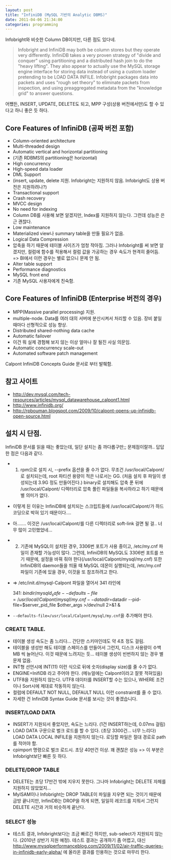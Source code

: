 ```yaml
---
layout: post
title: "InfiniDB (MySQL 기반의 Analytic DBMS)"
date: 2011-04-06 21:34:00
categories: programming
---
```

Infobright와 비슷한 Column DB이지만, 다른 점도 있다네.

> Infobright and InfiniDB may both be column stores but they operate very differently. 
> InfiniDB takes a very proven strategy of "divide and conquer" using partitioning and a distributed hash join to do the "heavy lifting". They also appear to actually use the MySQL storage engine interface for storing data instead of using a custom loader pretending to be LOAD DATA INFILE. 
> Infobright packages data into packets and uses "rough set theory" to eliminate packets from inspection, and using preaggregated metadata from the "knowledge grid" to answer questions.

어쨌든, INSERT, UPDATE, DELETE도 되고, MPP 구성(상용 버전에서만)도 할 수 있다고 하니 좋은 듯 하다.

## Core Features of InfiniDB (공짜 버전 포함)

- Column-oriented architecture
- Multi-threaded design
- Automatic vertical and horizontal partitioning
 - (기존 RDBMS의 partitioning은 horizontal)
- High concurrency
- High-speed data loader
- DML Support
 - (insert, update, delete 지원. Infobright는 지원하지 않음. Infobright도 상용 버전은 지원하려나?)
- Transactional support
- Crash recovery
- MVCC design
- No need for indexing
 - Column DB를 사용해 보면 알겠지만, Index를 지원하지 않는다. 그런데 성능은 은근 괜찮다.
- Low maintenance
 - Materialized view나 summary table을 만들 필요가 없음.
- Logical Data Compression
 - 압축을 하기 때문에 테이블 사이즈가 엄청 작아짐. 그러나 Infobright를 써 보면 알겠지만, 컬럼에 함수를 적용해서 컬럼 값을 가공하는 경우 속도가 현격히 줄어듬. => BI에서 이런 경우는 별로 없으니 문제 안 됨.
- Alter table support
- Performance diagnostics
- MySQL front end
 - 기존 MySQL 사용자에게 친숙함.

## Core Features of InfiniDB (Enterprise 버전의 경우)

- MPP(Massive parallel processing) 지원.
- multiple-node. Data를 여러 대의 서버에 분산시켜서 처리할 수 있음. 장비 붙일 때마다 선형적으로 성능 향상.
- Distributed shared-nothing data cache
- Automatic failover
 - 이건 뭐 실제 경험해 보지 않는 이상 얼마나 잘 될진 사실 의문임.
- Automatic concurrency scale-out
- Automated software patch management

Calpont InfiniDB Concepts Guide 문서로 부터 발췌함.


## 참고 사이트

- http://dev.mysql.com/tech-resources/articles/mysql_datawarehouse_calpont1.html
- http://www.infinidb.org/
- http://rpbouman.blogspot.com/2009/10/calpont-opens-up-infinidb-open-source.html

## 설치 시 단점.

InfiniDB 문서를 읽을 때는 좋았는데, 일단 설치는 좀 까다롭구만;; 문제점이랄까.. 답답한 점은 다음과 같다.

- 1) rpm으로 설치 시, --prefix 옵션을 줄 수가 없다. 무조건 /usr/local/Calpont/로 설치되는데, root 파티션 용량이 적은 나로서는 GG. (처음 설치 후 파일이 생성되는데 3.9G 정도 만들어진다.) binary로 설치해도 압축 푼 뒤에 /usr/local/Calpont/ 디렉터리로 압축 풀린 파일들을 복사하라고 하기 때문에 별 의미가 없다.
 - 이렇게 된 이유는 InfiniDB에 설치되는 스크립트들에 /usr/local/Calpont/가 하드코딩으로 박혀 있기 때문이다....
 - 아....... 이것은 /usr/local/Calpont/를 다른 디렉터리로 soft-link 걸면 될 걸.. 너무 많이 고민했었네...

- 2) 기존에 MySQL이 설치된 경우, 3306번 포트가 사용 중이고,  /etc/my.cnf 파일이 존재할 가능성이 많다. 그런데, InfiniDB의 MySQL도 3306번 포트를 쓰기 때문에, 설정을 바꿔 줘야 한다(/usr/local/Calpont/mysql/my.cnf) 또한 InfiniDB의 daemon들을 띄울 때 MySQL 데몬이 실행되는데, /etc/my.cnf 파일이 기존에 있을 경우, 이것을 또 참조하려고 한다. 
 - => /etc/init.d/mysql-Calpont 파일을 열어서 341 라인에

    341: $bindir/mysqld_safe --defaults-file=/usr/local/Calpont/mysql/my.cnf --datadir=$datadir --pid-file=$server_pid_file $other_args >/dev/null 2>&1 &

 - `--defaults-file=/usr/local/Calpont/mysql/my.cnf`을 추가해야 한다.

### CREATE TABLE.

- 테이블 생성 속도는 좀 느리다... 간단한 스키마인데도 약 4초 정도 걸림.
- 테이블을 생성만 해도 테이블 스페이스를 만들어서 그런지, 디스크 사용량이 수백MB 씩 늘어난다. 이것 때문에 느려지는 듯... 테이블 생성이 빈번하지 않는 경우 별 문제 없음.
- INT형 선언시에 INT(11) 이런 식으로 뒤에 숫자(display size)를 줄 수가 없다.
- ENGINE=InifiDB 라고 주어야 한다. (메뉴얼에는 Calpont이라고 잘못 적혀있음)
- UTF8을 지원하지 않는다. UTF8 데이터를 INSERT할 수는 있으나, WHERE 조건이나 Sort시에 제대로 작동하지 않는다.
- 컬럼에 DEFAULT NOT NULL, DEFAULT NULL 이런 constraint를 줄 수 없다.
- 자세한 건 InfiniDB Syntax Guide 문서를 보시는 것이 좋겠습니다.

### INSERT/LOAD DATA

- INSERT가 지원되서 좋았지만, 속도는 느리다. (1건 INSERT하는데, 0.07ms 걸림)
- LOAD DATA 구문으로 벌크 로드를 할 수 있다. (초당 3300건... 너무 느리다)
LOAD DATA LOCAL INFILE을 지원하지 않는다. 로딩할 파일은 절대 경로로 path를 적어야 함.
- cpimport 명령으로 벌크 로드시. 초당 40만건 이상. 꽤 괜찮은 성능 => 이 부분은 Infobright보단 빠른 듯 하다.

### DELETE/DROP TABLE

- DELETE는 초당 17만건 밖에 지우지 못한다. 그나마 Infobright는 DELETE 자체를 지원하지 않았었지...
- MyISAM이나 Infobright는 DROP TABLE이 파일을 지우면 되는 것이기 때문에 금방 끝나지만, InfiniDB는 DROP을 하게 되면, 일일히 레코드를 지워서 그런지 DELETE 시간과 거의 비슷하게 끝난다.

### SELECT 성능

- 테스트 결과, Infobright보다는 조금 빠르긴 하지만, sub-select가 지원되지 않는다. (2010년 상반기 지원 예정). 테스트 결과는 공개하기 좀 어렵고, 대신 http://www.mysqlperformanceblog.com/2009/11/02/air-traffic-queries-in-infinidb-early-alpha/ 에 올라온 결과를 인용하는 것으로 마무리 한다.
